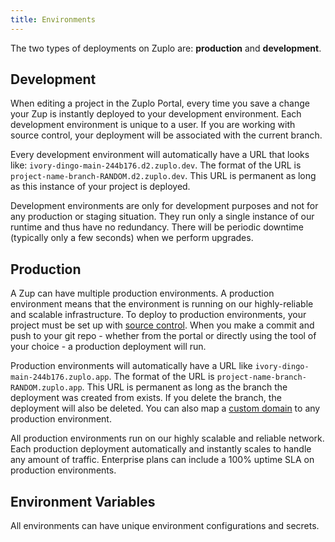 ```yaml
---
title: Environments
---
```


The two types of deployments on Zuplo are: **production** and **development**.

## Development

When editing a project in the Zuplo Portal, every time you save a change your Zup is instantly deployed to your development environment. Each development environment is unique to a user. If you are working with source control, your deployment will be associated with the current branch.

Every development environment will automatically have a URL that looks like: `ivory-dingo-main-244b176.d2.zuplo.dev`. The format of the URL is `project-name-branch-RANDOM.d2.zuplo.dev`. This URL is permanent as long as this instance of your project is deployed.

Development environments are only for development purposes and not for any production or staging situation. They run only a single instance of our runtime and thus have no redundancy. There will be periodic downtime (typically only a few seconds) when we perform upgrades.

## Production

A Zup can have multiple production environments. A production environment means that the environment is running on our highly-reliable and scalable infrastructure. To deploy to production environments, your project must be set up with [source control](../guides/github-source-control.md). When you make a commit and push to your git repo - whether from the portal or directly using the tool of your choice - a production deployment will run.

Production environments will automatically have a URL like `ivory-dingo-main-244b176.zuplo.app`. The format of the URL is `project-name-branch-RANDOM.zuplo.app`. This URL is permanent as long as the branch the deployment was created from exists. If you delete the branch, the deployment will also be deleted. You can also map a [custom domain](custom-domains.md) to any production environment.

All production environments run on our highly scalable and reliable network. Each production deployment automatically and instantly scales to handle any amount of traffic. Enterprise plans can include a 100% uptime SLA on production environments.

## Environment Variables

All environments can have unique environment configurations and secrets.
